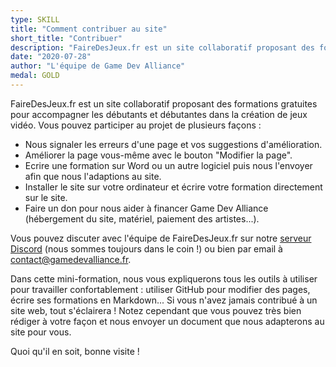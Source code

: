 ```yaml
---
type: SKILL
title: "Comment contribuer au site"
short_title: "Contribuer"
description: "FaireDesJeux.fr est un site collaboratif proposant des formations gratuites pour les débutants et débutantes. Voici comment participer au projet !"
date: "2020-07-28"
author: "L'équipe de Game Dev Alliance"
medal: GOLD
---
```


FaireDesJeux.fr est un site collaboratif proposant des formations gratuites pour accompagner les débutants et débutantes dans la création de jeux vidéo. Vous pouvez participer au projet de plusieurs façons :

- Nous signaler les erreurs d'une page et vos suggestions d'amélioration.
- Améliorer la page vous-même avec le bouton "Modifier la page".
- Ecrire une formation sur Word ou un autre logiciel puis nous l'envoyer afin que nous l'adaptions au site.
- Installer le site sur votre ordinateur et écrire votre formation directement sur le site.
- Faire un don pour nous aider à financer Game Dev Alliance (hébergement du site, matériel, paiement des artistes...).

Vous pouvez discuter avec l'équipe de FaireDesJeux.fr sur notre [serveur Discord](https://discord.gg/RrBppaj) (nous sommes toujours dans le coin !) ou bien par email à contact@gamedevalliance.fr.

Dans cette mini-formation, nous vous expliquerons tous les outils à utiliser pour travailler confortablement : utiliser GitHub pour modifier des pages, écrire ses formations en Markdown... Si vous n'avez jamais contribué à un site web, tout s'éclairera ! Notez cependant que vous pouvez très bien rédiger à votre façon et nous envoyer un document que nous adapterons au site pour vous.

Quoi qu'il en soit, bonne visite !

